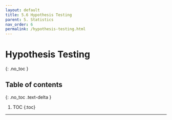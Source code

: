 ```yaml
---
layout: default
title: 5.6 Hypothesis Testing
parent: 5. Statistics
nav_order: 6
permalink: /hypothesis-testing.html
---
```


# Hypothesis Testing
{: .no_toc }

## Table of contents
{: .no_toc .text-delta }

1. TOC
{:toc}

---
